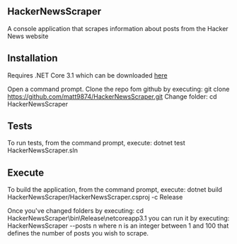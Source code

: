 ## HackerNewsScraper
A console application that scrapes information about posts from the Hacker News website

## Installation
Requires .NET Core 3.1 which can be downloaded [here](https://dotnet.microsoft.com/download/dotnet-core/3.1)

Open a command prompt.
Clone the repo fom github by executing:
	 git clone https://github.com/matt9874/HackerNewsScraper.git
Change folder:
	cd HackerNewsScraper

## Tests
To run tests, from the command prompt, execute:
	dotnet test HackerNewsScraper.sln

## Execute
To build the application, from the command prompt, execute:
	dotnet build HackerNewsScraper/HackerNewsScraper.csproj -c Release

Once you've changed folders by executing:
	cd HackerNewsScraper\bin\Release\netcoreapp3.1
you can run it by executing:
	HackerNewsScraper --posts n
where n is an integer between 1 and 100 that defines the number of posts you wish to scrape. 

